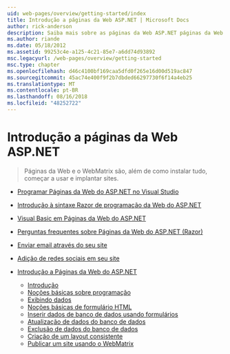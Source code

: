 ```yaml
---
uid: web-pages/overview/getting-started/index
title: Introdução a páginas da Web ASP.NET | Microsoft Docs
author: rick-anderson
description: Saiba mais sobre as páginas da Web ASP.NET páginas da Web ASP.NET e a nova sintaxe do Razor fornecem uma maneira rápida, acessível e leve de combinar código de servidor com HTML t...
ms.author: riande
ms.date: 05/18/2012
ms.assetid: 99253c4e-a125-4c21-85e7-a6dd74d93892
msc.legacyurl: /web-pages/overview/getting-started
msc.type: chapter
ms.openlocfilehash: d46c4100bf169caa5dfd0f265e16d00d519ac847
ms.sourcegitcommit: 45ac74e400f9f2b7dbded66297730f6f14a4eb25
ms.translationtype: MT
ms.contentlocale: pt-BR
ms.lasthandoff: 08/16/2018
ms.locfileid: "48252722"
---
```

<a name="getting-started-with-aspnet-web-pages"></a>Introdução a páginas da Web ASP.NET
====================
> Páginas da Web e o WebMatrix são, além de como instalar tudo, começar a usar e implantar sites.


- [Programar Páginas da Web do ASP.NET no Visual Studio](program-asp-net-web-pages-in-visual-studio.md)
- [Introdução à sintaxe Razor de programação da Web do ASP.NET](introducing-razor-syntax-c.md)
- [Visual Basic em Páginas da Web do ASP.NET](introducing-razor-syntax-vb.md)
- [Perguntas frequentes sobre Páginas da Web do ASP.NET (Razor)](aspnet-web-pages-razor-faq.md)
- [Enviar email através do seu site](11-adding-email-to-your-web-site.md)
- [Adição de redes sociais em seu site](13-adding-social-networking-to-your-web-site.md)
- [Introdução a Páginas da Web do ASP.NET](introducing-aspnet-web-pages-2/index.md)

    - [Introdução](introducing-aspnet-web-pages-2/getting-started.md)
    - [Noções básicas sobre programação](introducing-aspnet-web-pages-2/intro-to-web-pages-programming.md)
    - [Exibindo dados](introducing-aspnet-web-pages-2/displaying-data.md)
    - [Noções básicas de formulário HTML](introducing-aspnet-web-pages-2/form-basics.md)
    - [Inserir dados de banco de dados usando formulários](introducing-aspnet-web-pages-2/entering-data.md)
    - [Atualização de dados do banco de dados](introducing-aspnet-web-pages-2/updating-data.md)
    - [Exclusão de dados do banco de dados](introducing-aspnet-web-pages-2/deleting-data.md)
    - [Criação de um layout consistente](introducing-aspnet-web-pages-2/layouts.md)
    - [Publicar um site usando o WebMatrix](introducing-aspnet-web-pages-2/publishing.md)
